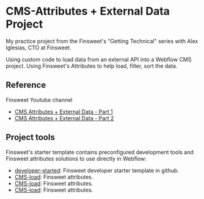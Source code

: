 # CMS-Attributes + External Data Project

My practice project from the Finsweet's "Getting Technical" series with Alex Iglesias, CTO at Finsweet.

Using custom code to load data from an external API into a Webflow CMS project. Using Finsweet's Attributes to help load, filter, sort the data.

## Reference

Finsweet Youtube channel

- [CMS Attributes + External Data - Part 1](https://youtu.be/VgI8rf9mbH4?si=mf_WyXVoUll1hj6Q)
- [CMS Attributes + External Data - Part 2](https://youtu.be/nZ0JUcuPYE8?si=oXwIy0AM8UUbNo2V)

## Project tools

Finsweet's starter template contains preconfigured development tools and Finsweet attributes solutions to use directly in Webflow:

- [developer-started](https://github.com/finsweet/developer-starter): Finsweet developer starter template in github.
- [CMS-load](https://finsweet.com/attributes/cms-load): Finsweet attributes.
- [CMS-load](https://finsweet.com/attributes/cms-filter): Finsweet attributes.
- [CMS-load](https://finsweet.com/attributes/cms-sort): Finsweet attributes.
